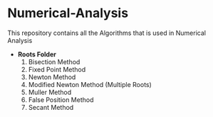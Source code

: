 Numerical-Analysis
==================

This repository contains all the Algorithms that is used in Numerical Analysis

- **Roots Folder**
  1. Bisection Method
  2. Fixed Point Method 
  3. Newton Method
  4. Modified Newton Method (Multiple Roots)
  5. Muller Method
  6. False Position Method
  7. Secant Method


